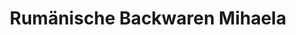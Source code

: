 ---
title: "Rumänische Backwaren Mihaela"
url: /rostock/rumaenische-backwaren-mihaela/
shop: Bäckerei
---